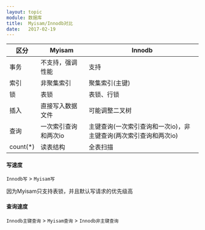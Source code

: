 ```yaml
---
layout: topic
module: 数据库
title:  Myisam/Innodb对比
date:   2017-02-19
---
```


| 区分 | Myisam    | Innodb |
| --- | ---       | --- |
| 事务 | 不支持，强调性能     | 支持 |
| 索引 | 非聚集索引  | 聚集索引(主键) |
| 锁   | 表锁 | 表锁、行锁 |
| 插入 | 直接写入数据文件 | 可能调整二叉树 |
| 查询 | 一次索引查询和两次io | 主键查询(一次索引查询和一次io)，非主键查询(两次索引查询和两次io) |
| count(*) | 读表结构 | 全表扫描 |

#### 写速度

`Innodb写` > `Myisam写`

因为Myisam只支持表锁，并且默认写请求的优先级高

#### 查询速度

`Innodb主键查询` > `Myisam查询` > `Innodb非主键查询`
